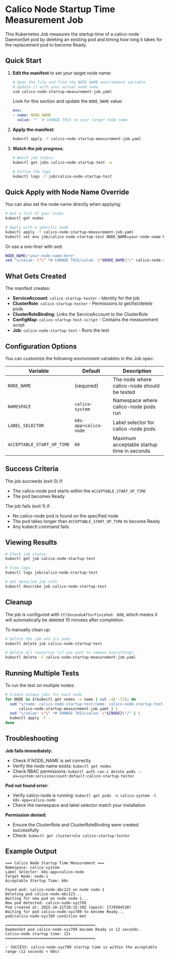 # Calico Node Startup Time Measurement Job

This Kubernetes Job measures the startup time of a calico-node DaemonSet pod by deleting an existing pod and timing how long it takes for the replacement pod to become Ready.

## Quick Start

1. **Edit the manifest** to set your target node name:
   ```bash
   # Open the file and find the NODE_NAME environment variable
   # Update it with your actual node name
   vim calico-node-startup-measurement-job.yaml
   ```

   Look for this section and update the `NODE_NAME` value:
   ```yaml
   env:
   - name: NODE_NAME
     value: ""  # CHANGE THIS to your target node name
   ```

2. **Apply the manifest**:
   ```bash
   kubectl apply -f calico-node-startup-measurement-job.yaml
   ```

3. **Watch the job progress**:
   ```bash
   # Watch job status
   kubectl get jobs calico-node-startup-test -w

   # Follow the logs
   kubectl logs -f job/calico-node-startup-test
   ```

## Quick Apply with Node Name Override

You can also set the node name directly when applying:

```bash
# Get a list of your nodes
kubectl get nodes

# Apply with a specific node
kubectl apply -f calico-node-startup-measurement-job.yaml
kubectl set env job/calico-node-startup-test NODE_NAME=your-node-name-here
```

Or use a one-liner with sed:

```bash
NODE_NAME="your-node-name-here"
sed "s/value: \"\" *# CHANGE THIS/value: \"$NODE_NAME\"/" calico-node-startup-measurement-job.yaml | kubectl apply -f -
```

## What Gets Created

The manifest creates:
- **ServiceAccount**: `calico-startup-tester` - Identity for the job
- **ClusterRole**: `calico-startup-tester` - Permissions to get/list/delete pods
- **ClusterRoleBinding**: Links the ServiceAccount to the ClusterRole
- **ConfigMap**: `calico-startup-test-script` - Contains the measurement script
- **Job**: `calico-node-startup-test` - Runs the test

## Configuration Options

You can customize the following environment variables in the Job spec:

| Variable | Default | Description |
|----------|---------|-------------|
| `NODE_NAME` | (required) | The node where calico-node should be tested |
| `NAMESPACE` | `calico-system` | Namespace where calico-node pods run |
| `LABEL_SELECTOR` | `k8s-app=calico-node` | Label selector for calico-node pods |
| `ACCEPTABLE_START_UP_TIME` | `60` | Maximum acceptable startup time in seconds |

## Success Criteria

The job succeeds (exit 0) if:
- The calico-node pod starts within the `ACCEPTABLE_START_UP_TIME`
- The pod becomes Ready

The job fails (exit 1) if:
- No calico-node pod is found on the specified node
- The pod takes longer than `ACCEPTABLE_START_UP_TIME` to become Ready
- Any kubectl command fails

## Viewing Results

```bash
# Check job status
kubectl get job calico-node-startup-test

# View logs
kubectl logs job/calico-node-startup-test

# Get detailed job info
kubectl describe job calico-node-startup-test
```

## Cleanup

The job is configured with `ttlSecondsAfterFinished: 600`, which means it will automatically be deleted 10 minutes after completion.

To manually clean up:

```bash
# Delete the job and its pods
kubectl delete job calico-node-startup-test

# Delete all resources (if you want to remove everything)
kubectl delete -f calico-node-startup-measurement-job.yaml
```

## Running Multiple Tests

To run the test on multiple nodes:

```bash
# Create unique jobs for each node
for NODE in $(kubectl get nodes -o name | cut -d/ -f2); do
  sed "s/name: calico-node-startup-test/name: calico-node-startup-test-${NODE}/" \
      calico-node-startup-measurement-job.yaml | \
  sed "s/value: \"\" *# CHANGE THIS/value: \"${NODE}\"/" | \
  kubectl apply -f -
done
```

## Troubleshooting

**Job fails immediately:**
- Check if NODE_NAME is set correctly
- Verify the node name exists: `kubectl get nodes`
- Check RBAC permissions: `kubectl auth can-i delete pods --as=system:serviceaccount:default:calico-startup-tester`

**Pod not found error:**
- Verify calico-node is running: `kubectl get pods -n calico-system -l k8s-app=calico-node`
- Check the namespace and label selector match your installation

**Permission denied:**
- Ensure the ClusterRole and ClusterRoleBinding were created successfully
- Check: `kubectl get clusterrole calico-startup-tester`

## Example Output

```
=== Calico Node Startup Time Measurement ===
Namespace: calico-system
Label Selector: k8s-app=calico-node
Target Node: node-1
Acceptable Startup Time: 60s

Found pod: calico-node-abc123 on node node-1
Deleting pod calico-node-abc123...
Waiting for new pod on node node-1...
New pod detected: calico-node-xyz789
Pod created at: 2025-10-21T10:15:30Z (epoch: 1729504530)
Waiting for pod calico-node-xyz789 to become Ready...
pod/calico-node-xyz789 condition met

========================================
DaemonSet pod calico-node-xyz789 became Ready in 12 seconds.
Calico-node startup time: 12s
========================================

✅ SUCCESS: calico-node-xyz789 startup time is within the acceptable range (12 seconds < 60s)
```


